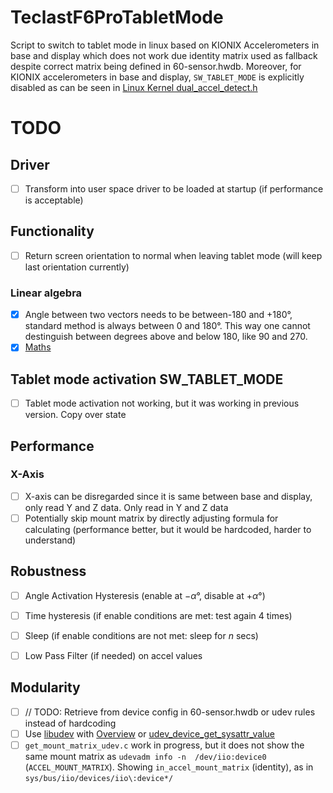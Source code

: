 # TeclastF6ProTabletMode
Script to switch to tablet mode in linux based on KIONIX Accelerometers in base and display which does not work due identity matrix used as fallback despite correct matrix being defined in 60-sensor.hwdb.
Moreover, for KIONIX accelerometers in base and display, `SW_TABLET_MODE` is explicitly disabled as can be seen in [Linux Kernel dual_accel_detect.h](https://github.com/torvalds/linux/blob/7503345ac5f5e82fd9a36d6e6b447c016376403a/drivers/platform/x86/dual_accel_detect.h#L9)

# TODO
## Driver
- [ ] Transform into user space driver to be loaded at startup (if performance is acceptable)

## Functionality
- [ ] Return screen orientation to normal when leaving tablet mode (will keep last orientation currently)
### Linear algebra
-[X] Angle between two vectors needs to be between-180 and +180°, standard method is always between 0 and 180°. This way one cannot destinguish between degrees above and below 180, like 90 and 270.
-[X] [Maths](https://math.stackexchange.com/questions/1904152/how-to-find-an-angle-in-range-180-180-between-2-vectors)

## Tablet mode activation SW_TABLET_MODE
- [ ]  Tablet mode activation not working, but it was working in previous version. Copy over state


## Performance
### X-Axis
- [ ] X-axis can be disregarded since it is same between base and display, only read Y and Z data. Only read in Y and Z data
- [ ] Potentially skip mount matrix by directly adjusting formula for calculating  (performance better, but it would be hardcoded, harder to understand)

## Robustness
- [ ] Angle Activation Hysteresis (enable at $-\alpha°$, disable at $+\alpha°$)
- [ ] Time hysteresis (if enable conditions are met: test again $4$ times)
- [ ] Sleep (if enable conditions are not met: sleep for $n$ secs)
- [ ] Low Pass Filter (if needed) on accel values


## Modularity
- [ ] // TODO: Retrieve from device config in 60-sensor.hwdb or udev rules instead of hardcoding
- [ ] Use [libudev](https://www.freedesktop.org/software/systemd/man/latest/libudev.html) with [Overview](https://www.freedesktop.org/software/systemd/man/latest/) or [udev_device_get_sysattr_value](https://www.freedesktop.org/software/systemd/man/latest/udev_device_get_sysattr_value.html#)
- [ ] `get_mount_matrix_udev.c` work in progress, but it does not show the same mount matrix as `udevadm info -n  /dev/iio:device0` (`ACCEL_MOUNT_MATRIX`). Showing `in_accel_mount_matrix` (identity), as in `sys/bus/iio/devices/iio\:device*/`
